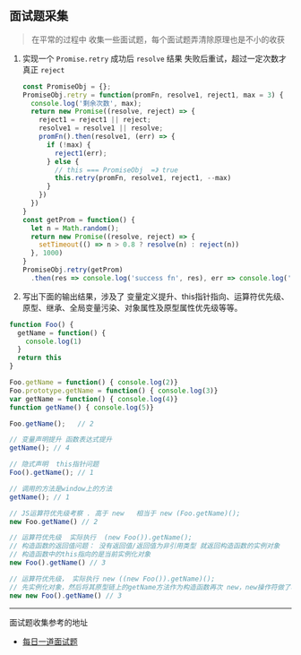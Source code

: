 ## 面试题采集

> 在平常的过程中 收集一些面试题，每个面试题弄清除原理也是不小的收获

1. 实现一个 `Promise.retry` 成功后 `resolve` 结果 失败后重试，超过一定次数才真正 `reject`

   ```js
   const PromiseObj = {};
   PromiseObj.retry = function(promFn, resolve1, reject1, max = 3) {
     console.log('剩余次数', max);
     return new Promise((resolve, reject) => {
       reject1 = reject1 || reject;
       resolve1 = resolve1 || resolve;
       promFn().then(resolve1, (err) => {
         if (!max) {
           reject1(err);
         } else {
           // this === PromiseObj  =》 true
           this.retry(promFn, resolve1, reject1, --max)
         }
       })
     })
   }
   const getProm = function() {
     let n = Math.random();
     return new Promise((resolve, reject) => {
       setTimeout(() => n > 0.8 ? resolve(n) : reject(n))
     }, 1000)
   }
   PromiseObj.retry(getProm)
     .then(res => console.log('success fn', res), err => console.log('fail fn', err))
   ```

2. 写出下面的输出结果，涉及了 变量定义提升、this指针指向、运算符优先级、原型、继承、全局变量污染、对象属性及原型属性优先级等等。
```js
function Foo() {
  getName = function() {
    console.log(1)
  }
  return this
}

Foo.getName = function() { console.log(2)}
Foo.prototype.getName = function() { console.log(3)}
var getName = function() { console.log(4)}
function getName() { console.log(5)}

Foo.getName();   // 2

// 变量声明提升 函数表达式提升
getName(); // 4

// 隐式声明  this指针问题
Foo().getName(); // 1

// 调用的方法是window上的方法
getName(); // 1

// JS运算符优先级考察 . 高于 new   相当于 new (Foo.getName)();
new Foo.getName() // 2

// 运算符优先级  实际执行  (new Foo()).getName();
// 构造函数的返回值问题： 没有返回值/返回值为非引用类型 就返回构造函数的实例对象   返回值为引用类型则实际返回这个引用类型
// 构造函数中的this指向的是当前实例化对象
new Foo().getName() // 3

// 运算符优先级， 实际执行 new ((new Foo()).getName)();
// 先实例化对象，然后将其原型链上的getName方法作为构造函数再次 new，new操作符做了哪些操作
new new Foo().getName() // 3
```



---

面试题收集参考的地址

- [每日一道面试题](https://github.com/Advanced-Frontend/Daily-Interview-Question)